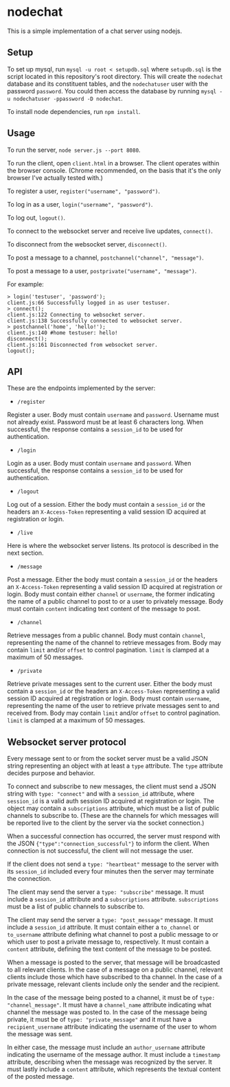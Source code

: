 # nodechat

This is a simple implementation of a chat server using nodejs.

## Setup

To set up mysql, run `mysql -u root < setupdb.sql` where `setupdb.sql` is the
script located in this repository's root directory.
This will create the `nodechat` database and its constituent tables, and the
`nodechatuser` user with the password `password`.
You could then access the database by running
`mysql -u nodechatuser -ppassword -D nodechat`.

To install node dependencies, run `npm install`.

## Usage

To run the server, `node server.js --port 8080`.

To run the client, open `client.html` in a browser.
The client operates within the browser console.
(Chrome recommended, on the basis that it's the only browser I've actually
tested with.)

To register a user, `register("username", "password")`.

To log in as a user, `login("username", "password")`.

To log out, `logout()`.

To connect to the websocket server and receive live updates, `connect()`.

To disconnect from the websocket server, `disconnect()`.

To post a message to a channel, `postchannel("channel", "message")`.

To post a message to a user, `postprivate("username", "message")`.

For example:

``` text
> login('testuser', 'password');
client.js:66 Successfully logged in as user testuser.
> connect();
client.js:122 Connecting to websocket server.
client.js:138 Successfully connected to websocket server.
> postchannel('home', 'hello!');
client.js:140 #home testuser: hello!
disconnect();
client.js:161 Disconnected from websocket server.
logout();
```

## API

These are the endpoints implemented by the server:

- `/register`

Register a user.
Body must contain `username` and `password`.
Username must not already exist.
Password must be at least 6 characters long.
When successful, the response contains a `session_id` to be used for authentication.

- `/login`

Login as a user.
Body must contain `username` and `password`.
When successful, the response contains a `session_id` to be used for authentication.

- `/logout`

Log out of a session.
Either the body must contain a `session_id` or the headers an `X-Access-Token`
representing a valid session ID acquired at registration or login.

- `/live`

Here is where the websocket server listens. Its protocol is described in
the next section.

- `/message`

Post a message.
Either the body must contain a `session_id` or the headers an `X-Access-Token`
representing a valid session ID acquired at registration or login.
Body must contain either `channel` or `username`, the former indicating the
name of a public channel to post to or a user to privately message.
Body must contain `content` indicating text content of the message to post.

- `/channel`

Retrieve messages from a public channel.
Body must contain `channel`, representing the name of the channel to retrieve
messages from.
Body may contain `limit` and/or `offset` to control pagination.
`limit` is clamped at a maximum of 50 messages.

- `/private`

Retrieve private messages sent to the current user.
Either the body must contain a `session_id` or the headers an `X-Access-Token`
representing a valid session ID acquired at registration or login.
Body must contain `username`, representing the name of the user to retrieve
private messages sent to and received from.
Body may contain `limit` and/or `offset` to control pagination.
`limit` is clamped at a maximum of 50 messages.

## Websocket server protocol

Every message sent to or from the socket server must be a valid JSON string
representing an object with at least a `type` attribute.
The `type` attribute decides purpose and behavior.

To connect and subscribe to new messages, the client must send a JSON string
with `type: "connect"` and with a `session_id` attribute, where `session_id`
is a valid auth session ID acquired at registration or login.
The object may contain a `subscriptions` attribute, which must be a list of public
channels to subscribe to. (These are the channels for which messages will be
reported live to the client by the server via the socket connection.)

When a successful connection has occurred, the server must respond with the
JSON `{"type":"connection_successful"}` to inform the client.
When connection is not successful, the client will not message the user.

If the client does not send a `type: "heartbeat"` message to the server with
its `session_id` included every four minutes then the server may terminate the
connection.

The client may send the server a `type: "subscribe"` message.
It must include a `session_id` attribute and a `subscriptions` attribute.
`subscriptions` must be a list of public channels to subscribe to.

The client may send the server a `type: "post_message"` message.
It must include a `session_id` attribute.
It must contain either a `to_channel` or `to_username` attribute defining what
channel to post a public message to or which user to post a private message to,
respectively.
It must contain a `content` attribute, defining the text content of the message
to be posted.

When a message is posted to the server, that message will be broadcasted to
all relevant clients.
In the case of a message on a public channel, relevant clients include those
which have subscribed to tha channel.
In the case of a private message, relevant clients include only the sender and
the recipient.

In the case of the message being posted to a channel, it must be of
`type: "channel_message"`. It must have a `channel_name` attribute indicating
what channel the message was posted to.
In the case of the message being private, it must be of `type: "private_message"`
and it must have a `recipient_username` attribute indicating the username of
the user to whom the message was sent.

In either case, the message must include an `author_username` attribute
indicating the username of the message author.
It must include a `timestamp` attribute, describing when the message was
recognized by the server.
It must lastly include a `content` attribute, which represents the textual
content of the posted message.
